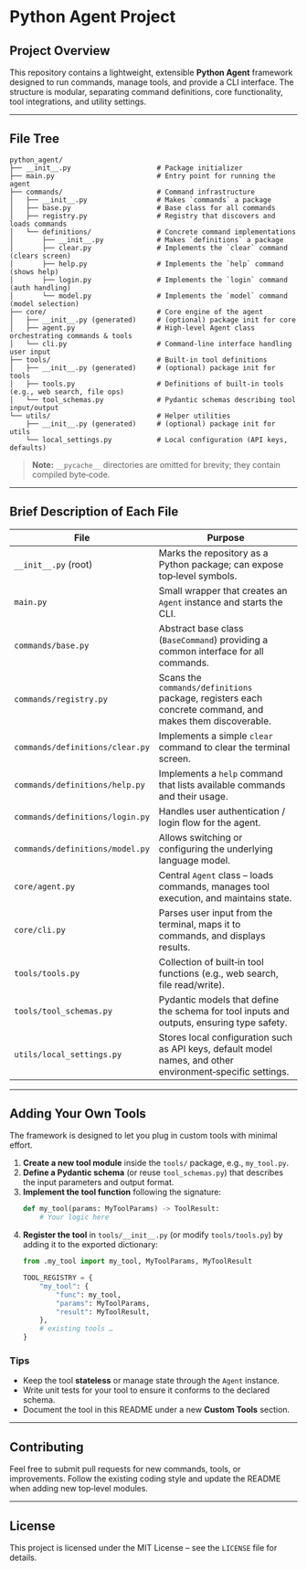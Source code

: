 # Python Agent Project

## Project Overview

This repository contains a lightweight, extensible **Python Agent** framework designed to run commands, manage tools, and provide a CLI interface. The structure is modular, separating command definitions, core functionality, tool integrations, and utility settings.

---

## File Tree

```
python_agent/
├── __init__.py                     # Package initializer
├── main.py                         # Entry point for running the agent
├── commands/                       # Command infrastructure
│   ├── __init__.py                 # Makes `commands` a package
│   ├── base.py                     # Base class for all commands
│   ├── registry.py                 # Registry that discovers and loads commands
│   └── definitions/                # Concrete command implementations
│       ├── __init__.py             # Makes `definitions` a package
│       ├── clear.py                # Implements the `clear` command (clears screen)
│       ├── help.py                 # Implements the `help` command (shows help)
│       ├── login.py                # Implements the `login` command (auth handling)
│       └── model.py                # Implements the `model` command (model selection)
├── core/                           # Core engine of the agent
│   ├── __init__.py (generated)     # (optional) package init for core
│   ├── agent.py                    # High‑level Agent class orchestrating commands & tools
│   └── cli.py                      # Command‑line interface handling user input
├── tools/                          # Built‑in tool definitions
│   ├── __init__.py (generated)     # (optional) package init for tools
│   ├── tools.py                    # Definitions of built‑in tools (e.g., web search, file ops)
│   └── tool_schemas.py             # Pydantic schemas describing tool input/output
└── utils/                          # Helper utilities
    ├── __init__.py (generated)     # (optional) package init for utils
    └── local_settings.py           # Local configuration (API keys, defaults)
```

> **Note:** `__pycache__` directories are omitted for brevity; they contain compiled byte‑code.

---

## Brief Description of Each File

| File | Purpose |
|------|---------|
| `__init__.py` (root) | Marks the repository as a Python package; can expose top‑level symbols. |
| `main.py` | Small wrapper that creates an `Agent` instance and starts the CLI. |
| `commands/base.py` | Abstract base class (`BaseCommand`) providing a common interface for all commands. |
| `commands/registry.py` | Scans the `commands/definitions` package, registers each concrete command, and makes them discoverable. |
| `commands/definitions/clear.py` | Implements a simple `clear` command to clear the terminal screen. |
| `commands/definitions/help.py` | Implements a `help` command that lists available commands and their usage. |
| `commands/definitions/login.py` | Handles user authentication / login flow for the agent. |
| `commands/definitions/model.py` | Allows switching or configuring the underlying language model. |
| `core/agent.py` | Central `Agent` class – loads commands, manages tool execution, and maintains state. |
| `core/cli.py` | Parses user input from the terminal, maps it to commands, and displays results. |
| `tools/tools.py` | Collection of built‑in tool functions (e.g., web search, file read/write). |
| `tools/tool_schemas.py` | Pydantic models that define the schema for tool inputs and outputs, ensuring type safety. |
| `utils/local_settings.py` | Stores local configuration such as API keys, default model names, and other environment‑specific settings. |

---

## Adding Your Own Tools

The framework is designed to let you plug in custom tools with minimal effort.

1. **Create a new tool module** inside the `tools/` package, e.g., `my_tool.py`.
2. **Define a Pydantic schema** (or reuse `tool_schemas.py`) that describes the input parameters and output format.
3. **Implement the tool function** following the signature:
   ```python
   def my_tool(params: MyToolParams) -> ToolResult:
       # Your logic here
   ```
4. **Register the tool** in `tools/__init__.py` (or modify `tools/tools.py`) by adding it to the exported dictionary:
   ```python
   from .my_tool import my_tool, MyToolParams, MyToolResult

   TOOL_REGISTRY = {
       "my_tool": {
           "func": my_tool,
           "params": MyToolParams,
           "result": MyToolResult,
       },
       # existing tools …
   }
   ```


### Tips
- Keep the tool **stateless** or manage state through the `Agent` instance.
- Write unit tests for your tool to ensure it conforms to the declared schema.
- Document the tool in this README under a new **Custom Tools** section.

---

## Contributing

Feel free to submit pull requests for new commands, tools, or improvements. Follow the existing coding style and update the README when adding new top‑level modules.

---

## License

This project is licensed under the MIT License – see the `LICENSE` file for details.
